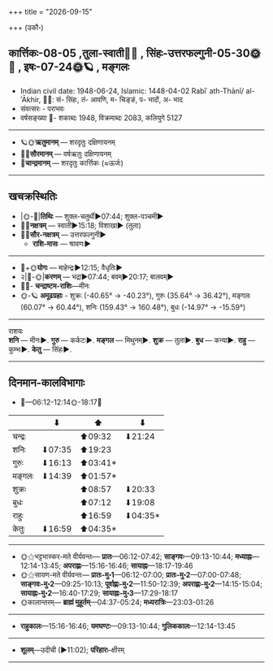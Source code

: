 +++
title = "2026-09-15"

+++
(उकौ॰)
## कार्त्तिकः-08-05  ,तुला-स्वाती🌛🌌  ,  सिंहः-उत्तरफल्गुनी-05-30🌞🌌  ,  इषः-07-24🌞🪐  , मङ्गलः
- Indian civil date: 1948-06-24, Islamic: 1448-04-02 Rabīʿ ath-Thānī/ al-ʾĀkhir, 🌌🌞: सं- सिंहः, तं- आवणि, म- चिङ्ङं, प- भादों, अ- भाद
- संवत्सरः - पराभवः
- वर्षसङ्ख्या 🌛- शकाब्दः 1948, विक्रमाब्दः 2083, कलियुगे 5127
___________________
- 🪐🌞**ऋतुमानम्** — शरदृतुः दक्षिणायनम्
- 🌌🌞**सौरमानम्** — वर्षऋतुः दक्षिणायनम्
- 🌛**चान्द्रमानम्** — शरदृतुः कार्त्तिकः (≈ऊर्जः)
___________________


## खचक्रस्थितिः
- |🌞-🌛|**तिथिः** — शुक्ल-चतुर्थी►07:44; शुक्ल-पञ्चमी►  
- 🌌🌛**नक्षत्रम्** — स्वाती►15:18; विशाखा► (तुला)  
- 🌌🌞**सौर-नक्षत्रम्** — उत्तरफल्गुनी►  
  - **राशि-मासः** — श्रावणः► 
___________________
- 🌛+🌞**योगः** — माहेन्द्रः►12:15; वैधृतिः►  
- २|🌛-🌞|**करणम्** — भद्रा►07:44; बवम्►20:17; बालवम्►  
- 🌌🌛- **चन्द्राष्टम-राशिः**—मीनः  
- 🌞-🪐 **अमूढग्रहाः** - शुक्रः (-40.65° → -40.23°), गुरुः (35.64° → 36.42°), मङ्गलः (60.07° → 60.44°), शनिः (159.43° → 160.48°), बुधः (-14.97° → -15.59°)
___________________
राशयः  
**शनि** — मीनः►. **गुरु** — कर्कटः►. **मङ्गल** — मिथुनम्►. **शुक्र** — तुला►. **बुध** — कन्या►. **राहु** — कुम्भः►. **केतु** — सिंहः►. 
___________________


## दिनमान-कालविभागाः
- 🌅—06:12-12:14🌞-18:17🌇  

|      |⬇     |⬆     |⬇     |
|------|-----|-----|------|
|चन्द्रः|     |⬆09:32 |⬇21:24 |
|शनिः   |⬇07:35 |⬆19:23 |     |
|गुरुः  |⬇16:13 |⬆03:41*|     |
|मङ्गलः |⬇14:39 |⬆01:57*|     |
|शुक्रः |     |⬆08:57 |⬇20:33 |
|बुधः   |     |⬆07:12 |⬇19:08 |
|राहुः  |     |⬆16:59 |⬇04:35*|
|केतुः  |⬇16:59 |⬆04:35*|     |
___________________
- 🌞⚝भट्टभास्कर-मते वीर्यवन्तः— **प्रातः**—06:12-07:42; **साङ्गवः**—09:13-10:44; **मध्याह्नः**—12:14-13:45; **अपराह्णः**—15:16-16:46; **सायाह्नः**—18:17-19:46  
- 🌞⚝सायण-मते वीर्यवन्तः— **प्रातः-मु॰1**—06:12-07:00; **प्रातः-मु॰2**—07:00-07:48; **साङ्गवः-मु॰2**—09:25-10:13; **पूर्वाह्णः-मु॰2**—11:50-12:39; **अपराह्णः-मु॰2**—14:15-15:04; **सायाह्नः-मु॰2**—16:40-17:29; **सायाह्नः-मु॰3**—17:29-18:17  
- 🌞कालान्तरम्— **ब्राह्मं मुहूर्तम्**—04:37-05:24; **मध्यरात्रिः**—23:03-01:26  
___________________
- **राहुकालः**—15:16-16:46; **यमघण्टः**—09:13-10:44; **गुलिककालः**—12:14-13:45  
___________________
- **शूलम्**—उदीची (►11:02); **परिहारः**–क्षीरम्  
___________________
